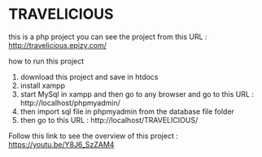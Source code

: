 # TRAVELICIOUS
this is a php project 
you can see the project from this URL : http://travelicious.epizy.com/

how to run this project
1. download this project and save in htdocs 
2. install xampp
3. start MySql in xampp and then go to any browser and go to this URL : http://localhost/phpmyadmin/ 
4. then import sql file in phpmyadmin from the database file folder
5. then go to this URL : http://localhost/TRAVELICIOUS/


Follow this link to see the overview of this project : https://youtu.be/Y8J6_SzZAM4




